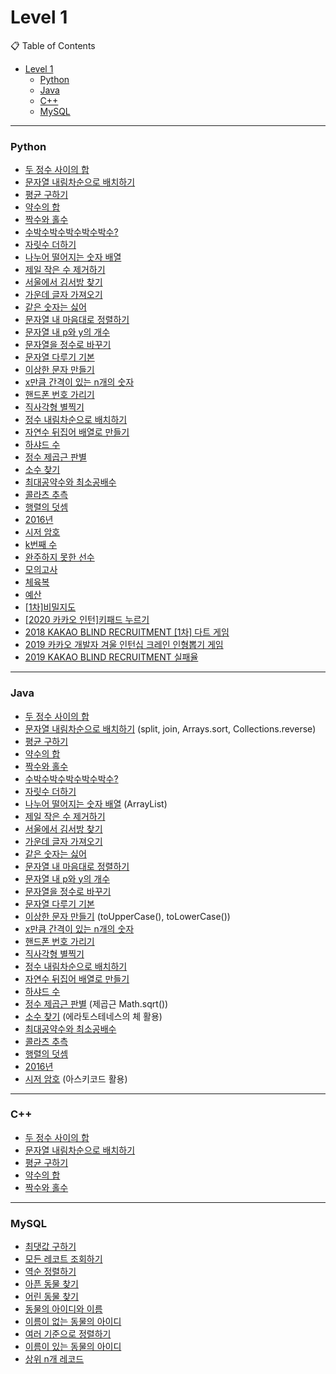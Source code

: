 # Level 1

📋 Table of Contents

- [Level 1](#level-1)
    - [Python](#python)
    - [Java](#java)
    - [C++](#c)
    - [MySQL](#mysql)

---

### Python

- [두 정수 사이의 합](./solution(1).py)
- [문자열 내림차순으로 배치하기](./solution(2).py)
- [평균 구하기](./solution(3).py)
- [약수의 합](./solution(4).py)
- [짝수와 홀수](./solution(5).py)
- [수박수박수박수박수박수?](./solution(6).py)
- [자릿수 더하기](./solution(7).py)
- [나누어 떨어지는 숫자 배열](./solution(8).py)
- [제일 작은 수 제거하기](./solution(9).py)
- [서울에서 김서방 찾기](./solution(10).py)
- [가운데 글자 가져오기](./solution(11).py)
- [같은 숫자는 싫어](./solution(12).py)
- [문자열 내 마음대로 정렬하기](./solution(13).py)
- [문자열 내 p와 y의 개수](./solution(14).py)
- [문자열을 정수로 바꾸기](./solution(15).py)
- [문자열 다루기 기본](./solution(16).py)
- [이상한 문자 만들기](./solution(17).py)
- [x만큼 간격이 있는 n개의 숫자](./solution(18).py)
- [핸드폰 번호 가리기](./solution(19).py)
- [직사각형 별찍기](./solution(20).py)
- [정수 내림차순으로 배치하기](./solution(21).py)
- [자연수 뒤집어 배열로 만들기](./solution(22).py)
- [하샤드 수](./solution(23).py)
- [정수 제곱근 판별](./solution(24).py)
- [소수 찾기](./solution(25).py)
- [최대공약수와 최소공배수](./solution(26).py)
- [콜라츠 추측](./solution(27).py)
- [행렬의 덧셈](./solution(28).py)
- [2016년](./solution(29).py)
- [시저 암호](./solution(30).py)
- [k번째 수](./solution(31).py)
- [완주하지 못한 선수](./solution(32).py)
- [모의고사](./solution(33).py)
- [체육복](./solution(34).py)
- [예산](./solution(35).py)
- [[1차]비밀지도](./solution(36).py)
- [[2020 카카오 인턴]키패드 누르기](./solution(37).py)
- [2018 KAKAO BLIND RECRUITMENT [1차] 다트 게임](./solution(38).py)
- [2019 카카오 개발자 겨울 인턴십 크레인 인형뽑기 게임](./solution(39).py)
- [2019 KAKAO BLIND RECRUITMENT 실패율](./solution(40).py)

---

### Java
- [두 정수 사이의 합](./solution(1).java)
- [문자열 내림차순으로 배치하기](./solution(2).java) (split, join, Arrays.sort, Collections.reverse)
- [평균 구하기](./solution(3).java)
- [약수의 합](./solution(4).java)
- [짝수와 홀수](./solution(5).java)
- [수박수박수박수박수박수?](./solution(6).java)
- [자릿수 더하기](./solution(7).java)
- [나누어 떨어지는 숫자 배열](./solution(8).java) (ArrayList<Interger>)
- [제일 작은 수 제거하기](./solution(9).java)
- [서울에서 김서방 찾기](./solution(10).java)
- [가운데 글자 가져오기](./solution(11).java)
- [같은 숫자는 싫어](./solution(12).java)
- [문자열 내 마음대로 정렬하기](./solution(13).java)
- [문자열 내 p와 y의 개수](./solution(14).java)
- [문자열을 정수로 바꾸기](./solution(15).java)
- [문자열 다루기 기본](./solution(16).java)
- [이상한 문자 만들기](./solution(17).java) (toUpperCase(), toLowerCase())
- [x만큼 간격이 있는 n개의 숫자](./solution(18).java)
- [핸드폰 번호 가리기](./solution(19).java)
- [직사각형 별찍기](./solution(20).java)
- [정수 내림차순으로 배치하기](./solution(21).java)
- [자연수 뒤집어 배열로 만들기](./solution(22).java)
- [하샤드 수](./solution(23).java)
- [정수 제곱근 판별](./solution(24).java) (제곱근 Math.sqrt())
- [소수 찾기](./solution(25).java) (에라토스테네스의 체 활용)
- [최대공약수와 최소공배수](./solution(26).java)
- [콜라츠 추측](./solution(27).java)
- [행렬의 덧셈](./solution(28).java)
- [2016년](./solution(29).java)
- [시저 암호](./solution(30).java) (아스키코드 활용)

---

### C++

- [두 정수 사이의 합](./solution(1).cpp)
- [문자열 내림차순으로 배치하기](./solution(2).cpp)
- [평균 구하기](./solution(3).cpp)
- [약수의 합](./solution(4).cpp)
- [짝수와 홀수](./solution(5).cpp)

---

### MySQL

- [최댓값 구하기](./solution_1.sql)
- [모든 레코트 조회하기](./solution_2.sql)
- [역순 정렬하기](./solution_3.sql)
- [아픈 동물 찾기](./solution_4.sql)
- [어린 동물 찾기](./solution_5.sql)
- [동물의 아이디와 이름](./solution_6.sql)
- [이름이 없는 동물의 아이디](./solution_7.sql)
- [여러 기준으로 정렬하기](./solution_8.sql)
- [이름이 있는 동물의 아이디](./solution_9.sql)
- [상위 n개 레코드](./solution_10.sql)
